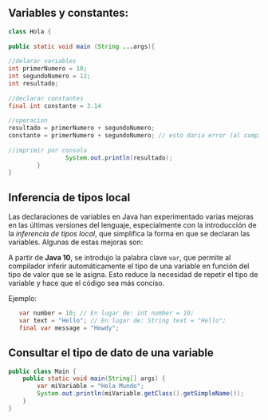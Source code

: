 ## Variables y constantes:

```java
class Hola {
    
public static void main (String ...args){
              
//delarar variables
int primerNumero = 10;
int segundoNumero = 12;
int resultado;
                
//declarar constantes
final int constante = 3.14
                
//operacion
resultado = primerNumero + segundoNumero;
constante = primerNumero + segundoNumero; // esto daria error (al compilar) porque no se puede cambiar el valor a una constante 
                
//imprimir por consola
                System.out.println(resultado);
        }
}
```
## Inferencia de tipos local 
Las declaraciones de variables en Java han experimentado varias mejoras en las últimas versiones del lenguaje, especialmente con la introducción de la *inferencia de tipos local*, que simplifica la forma en que se declaran las variables. Algunas de estas mejoras son:

A partir de **Java 10**, se introdujo la palabra clave `var`, que permite al compilador inferir automáticamente el tipo de una variable en función del tipo de valor que se le asigna. Esto reduce la necesidad de repetir el tipo de variable y hace que el código sea más conciso.

Ejemplo:
```java
   var number = 10; // En lugar de: int number = 10;
   var text = "Hello"; // En lugar de: String text = "Hello";
   final var message = "Howdy"; 
```
## Consultar el tipo de dato de una variable 
```java
public class Main {
    public static void main(String[] args) {
        var miVariable = "Hola Mundo";
        System.out.println(miVariable.getClass().getSimpleName());
    }
}
```
